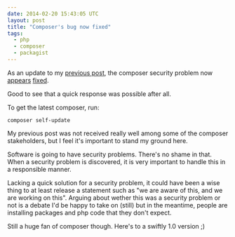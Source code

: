 ```yaml
---
date: 2014-02-20 15:43:05 UTC
layout: post
title: "Composer's bug now fixed"
tags:
  - php
  - composer
  - packagist
---
```


As an update to my [previous post][1], the composer security problem now
[appears][2] [fixed][2].

Good to see that a quick response was possible after all.

To get the latest composer, run:

    composer self-update

My previous post was not received really well among some of the composer
stakeholders, but I feel it's important to stand my ground here.

Software is going to have security problems. There's no shame in that. When a
security problem is discovered, it is very important to handle this in a
responsible manner.

Lacking a quick solution for a security problem, it could have been a wise
thing to at least release a statement such as "we are aware of this, and we
are working on this". Arguing about wether this was a security problem or not
is a debate I'd be happy to take on (still) but in the meantime, people are
installing packages and php code that they don't expect.

Still a huge fan of composer though. Here's to a swiftly 1.0 version ;)

[1]: http://evertpot.com/composer-is-wide-open/
[2]: https://github.com/composer/composer/issues/2690
[3]: https://github.com/composer/composer/pull/2733

